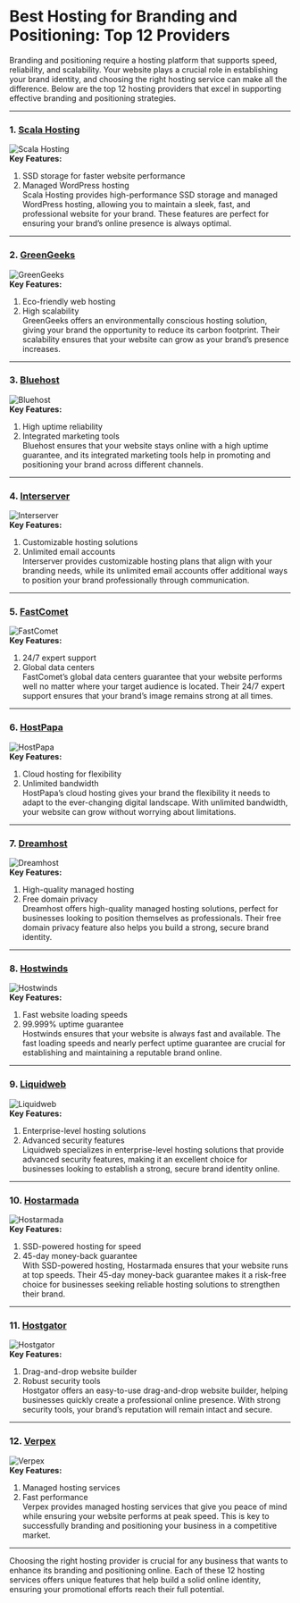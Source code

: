 # Best Hosting for Branding and Positioning: Top 12 Providers

Branding and positioning require a hosting platform that supports speed, reliability, and scalability. Your website plays a crucial role in establishing your brand identity, and choosing the right hosting service can make all the difference. Below are the top 12 hosting providers that excel in supporting effective branding and positioning strategies.

---

### 1. [Scala Hosting](https://snipitx.com/scala-jy)  
![Scala Hosting](https://i.imgur.com/uJ5JIK3.png "Scala Web Hosting")  
**Key Features:**
1. SSD storage for faster website performance  
2. Managed WordPress hosting  
Scala Hosting provides high-performance SSD storage and managed WordPress hosting, allowing you to maintain a sleek, fast, and professional website for your brand. These features are perfect for ensuring your brand’s online presence is always optimal. 

---

### 2. [GreenGeeks](https://snipitx.com/greengeeks-jy)  
![GreenGeeks](https://i.imgur.com/eEwuntu.jpg "GreenGeeks Hosting")  
**Key Features:**
1. Eco-friendly web hosting  
2. High scalability  
GreenGeeks offers an environmentally conscious hosting solution, giving your brand the opportunity to reduce its carbon footprint. Their scalability ensures that your website can grow as your brand’s presence increases.

---

### 3. [Bluehost](https://snipitx.com/bluehost-jy)  
![Bluehost](https://i.imgur.com/PasFF9E.jpeg "Bluehost Hosting")  
**Key Features:**
1. High uptime reliability  
2. Integrated marketing tools  
Bluehost ensures that your website stays online with a high uptime guarantee, and its integrated marketing tools help in promoting and positioning your brand across different channels.

---

### 4. [Interserver](https://snipitx.com/interserver-jy)  
![Interserver](https://i.imgur.com/OM5dOEW.jpeg "Interserver Hosting")  
**Key Features:**
1. Customizable hosting solutions  
2. Unlimited email accounts  
Interserver provides customizable hosting plans that align with your branding needs, while its unlimited email accounts offer additional ways to position your brand professionally through communication.

---

### 5. [FastComet](https://snipitx.com/fastcomet-jy)  
![FastComet](https://i.imgur.com/7qgXuWp.png "FastComet Hosting")  
**Key Features:**
1. 24/7 expert support  
2. Global data centers  
FastComet’s global data centers guarantee that your website performs well no matter where your target audience is located. Their 24/7 expert support ensures that your brand’s image remains strong at all times.

---

### 6. [HostPapa](https://snipitx.com/hostpapa-jy)  
![HostPapa](https://i.imgur.com/ouDTkvl.jpeg "HostPapa Hosting")  
**Key Features:**
1. Cloud hosting for flexibility  
2. Unlimited bandwidth  
HostPapa’s cloud hosting gives your brand the flexibility it needs to adapt to the ever-changing digital landscape. With unlimited bandwidth, your website can grow without worrying about limitations.

---

### 7. [Dreamhost](https://snipitx.com/dreamhost-jy)  
![Dreamhost](https://i.imgur.com/rXIg8ip.jpeg "Dreamhost Hosting")  
**Key Features:**
1. High-quality managed hosting  
2. Free domain privacy  
Dreamhost offers high-quality managed hosting solutions, perfect for businesses looking to position themselves as professionals. Their free domain privacy feature also helps you build a strong, secure brand identity.

---

### 8. [Hostwinds](https://snipitx.com/hostwinds-jy)  
![Hostwinds](https://i.imgur.com/53aSNXx.jpeg "Hostwinds Hosting")  
**Key Features:**
1. Fast website loading speeds  
2. 99.999% uptime guarantee  
Hostwinds ensures that your website is always fast and available. The fast loading speeds and nearly perfect uptime guarantee are crucial for establishing and maintaining a reputable brand online.

---

### 9. [Liquidweb](https://snipitx.com/liquidweb-jy)  
![Liquidweb](https://i.imgur.com/4IvT9SC.jpeg "Liquidweb Hosting")  
**Key Features:**
1. Enterprise-level hosting solutions  
2. Advanced security features  
Liquidweb specializes in enterprise-level hosting solutions that provide advanced security features, making it an excellent choice for businesses looking to establish a strong, secure brand identity online.

---

### 10. [Hostarmada](https://snipitx.com/hostarmada-jy)  
![Hostarmada](https://i.imgur.com/KFbdf3o.jpeg "Hostarmada Hosting")  
**Key Features:**
1. SSD-powered hosting for speed  
2. 45-day money-back guarantee  
With SSD-powered hosting, Hostarmada ensures that your website runs at top speeds. Their 45-day money-back guarantee makes it a risk-free choice for businesses seeking reliable hosting solutions to strengthen their brand.

---

### 11. [Hostgator](https://snipitx.com/hostgator-jy)  
![Hostgator](https://i.imgur.com/BcVkH57.jpeg "Hostgator Hosting")  
**Key Features:**
1. Drag-and-drop website builder  
2. Robust security tools  
Hostgator offers an easy-to-use drag-and-drop website builder, helping businesses quickly create a professional online presence. With strong security tools, your brand’s reputation will remain intact and secure.

---

### 12. [Verpex](https://snipitx.com/verpex-jy)  
![Verpex](https://i.imgur.com/6x5LhiS.jpeg "Verpex Hosting")  
**Key Features:**
1. Managed hosting services  
2. Fast performance  
Verpex provides managed hosting services that give you peace of mind while ensuring your website performs at peak speed. This is key to successfully branding and positioning your business in a competitive market.

---

Choosing the right hosting provider is crucial for any business that wants to enhance its branding and positioning online. Each of these 12 hosting services offers unique features that help build a solid online identity, ensuring your promotional efforts reach their full potential.
